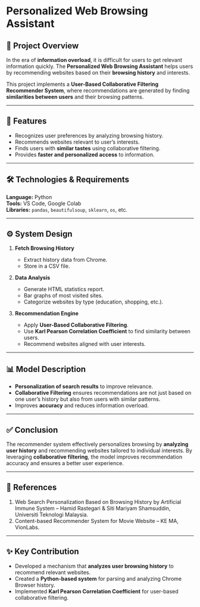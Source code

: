 # Personalized Web Browsing Assistant

## 📌 Project Overview
In the era of **information overload**, it is difficult for users to get relevant information quickly. The **Personalized Web Browsing Assistant** helps users by recommending websites based on their **browsing history** and interests.  

This project implements a **User-Based Collaborative Filtering Recommender System**, where recommendations are generated by finding **similarities between users** and their browsing patterns.

---

## 🎯 Features
- Recognizes user preferences by analyzing browsing history.  
- Recommends websites relevant to user’s interests.  
- Finds users with **similar tastes** using collaborative filtering.  
- Provides **faster and personalized access** to information.  

---

## 🛠️ Technologies & Requirements
**Language:** Python  
**Tools:** VS Code, Google Colab  
**Libraries:** `pandas`, `beautifulsoup`, `sklearn`, `os`, etc.  

---

## ⚙️ System Design
1. **Fetch Browsing History**  
   - Extract history data from Chrome.  
   - Store in a CSV file.  

2. **Data Analysis**  
   - Generate HTML statistics report.  
   - Bar graphs of most visited sites.  
   - Categorize websites by type (education, shopping, etc.).  

3. **Recommendation Engine**  
   - Apply **User-Based Collaborative Filtering**.  
   - Use **Karl Pearson Correlation Coefficient** to find similarity between users.  
   - Recommend websites aligned with user interests.  

---

## 📊 Model Description
- **Personalization of search results** to improve relevance.  
- **Collaborative Filtering** ensures recommendations are not just based on one user’s history but also from users with similar patterns.  
- Improves **accuracy** and reduces information overload.  

---

## ✅ Conclusion
The recommender system effectively personalizes browsing by **analyzing user history** and recommending websites tailored to individual interests. By leveraging **collaborative filtering**, the model improves recommendation accuracy and ensures a better user experience.  

---

## 📖 References
1. Web Search Personalization Based on Browsing History by Artificial Immune System – Hamid Rastegari & Siti Mariyam Shamsuddin, Universiti Teknologi Malaysia.  
2. Content-based Recommender System for Movie Website – KE MA, VionLabs.  

---

## ✨ Key Contribution
- Developed a mechanism that **analyzes user browsing history** to recommend relevant websites.  
- Created a **Python-based system** for parsing and analyzing Chrome Browser history.  
- Implemented **Karl Pearson Correlation Coefficient** for user-based collaborative filtering.  

